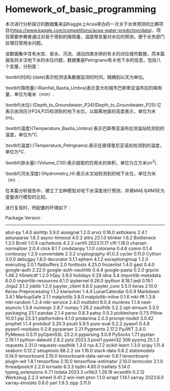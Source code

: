 # Homework_of_basic_programming

本次进行分析探讨的数据集来自Kaggle上Acea举办的一次关于水体预测的比赛项目(https://www.kaggle.com/competitions/acea-water-prediction/data)，项目需要参赛者通过对易于得到的降雨量，温度等变量对水位的预测，便于水务部门处理日常用水问题。

该数据集中含有水库、泉水、河流、湖泊四类水体的有关的对应城市数据，而本篇报告则关注地下水的水位问题，数据集是Petrignano有关地下水的信息，包括八个变量，分别是：

\textbf{时间}:(date)表示检测该条数据监测的时间，精确到以天为单位。

\textbf{降雨量}:(Rainfall\_Bastia\_Umbra)表示意大利城市巴斯蒂亚温布拉的降雨量，单位为毫米（mm）.

\textbf{水位}:(Depth\_to\_Groundwater\_P24)(Depth\_to\_Groundwater\_P25):它表示由测压计P24,P25检测到的地下水位，以距离地面的高度表示，单位为米(m)。

\textbf{温度}(Temperature\_Bastia\_Umbra):表示巴斯蒂亚温布拉测温站检测到的温度，单位为°C.

\textbf{温度}:(Temperature\_Petrignano):表示在彼得里尼亚诺处检测到的温度，单位为°C.

\textbf{排水量}:(Volume\_C10):表示提取的饮用水的体积，单位为立方米($m^3$).

\textbf{河水深度}:(Hydrometry\_H):表示水文站检测到的地下水位，单位为米（m）.

在本篇分析报告中，建立了五种模型对地下水深度进行预测，并用MAE与RMSE为度量进行模型的比较。

进行复现时，所配置的环境如下：

Package                 Version
----------------------- ------------
absl-py                 1.4.0
aiohttp                 3.9.0
aiosignal               1.2.0
arviz                   0.16.0
asttokens               2.4.1
astunparse              1.6.3
async-timeout           4.0.2
attrs                   23.1.0
blinker                 1.6.2
Bottleneck              1.3.5
Brotli                  1.0.9
cachetools              4.2.2
certifi                 2023.11.17
cffi                    1.16.0
charset-normalizer      2.0.4
click                   8.1.7
cmdstanpy               1.1.0
colorama                0.4.6
comm                    0.1.4
contourpy               1.2.0
convertdate             2.3.2
cryptography            41.0.3
cycler                  0.11.0
Cython                  3.0.0
debugpy                 1.8.0
decorator               5.1.1
ephem                   4.1.2
exceptiongroup          1.2.0
executing               2.0.1
flatbuffers             2.0
fonttools               4.25.0
frozenlist              1.4.0
gast                    0.4.0
google-auth             2.22.0
google-auth-oauthlib    0.4.4
google-pasta            0.2.0
grpcio                  1.48.2
h5netcdf                1.2.0
h5py                    3.9.0
holidays                0.29
idna                    3.4
importlib-metadata      6.0.0
importlib-resources     6.1.0
ipykernel               6.26.0
ipython                 8.18.1
jedi                    0.19.1
Jinja2                  3.1.2
joblib                  1.2.0
jupyter_client          8.6.0
jupyter_core            5.5.0
keras                   2.10.0
Keras-Preprocessing     1.1.2
kiwisolver              1.4.4
LunarCalendar           0.0.9
Markdown                3.4.1
MarkupSafe              2.1.1
matplotlib              3.8.0
matplotlib-inline       0.1.6
mkl-fft                 1.3.8
mkl-random              1.2.4
mkl-service             2.4.0
multidict               6.0.4
munkres                 1.1.4
nest-asyncio            1.5.8
numexpr                 2.8.7
numpy                   1.26.2
oauthlib                3.2.2
opt-einsum              3.3.0
packaging               23.1
pandas                  2.1.4
parso                   0.8.3
patsy                   0.5.3
pickleshare             0.7.5
Pillow                  10.0.1
pip                     23.3.1
platformdirs            4.1.0
pmdarima                2.0.3
prompt-toolkit          3.0.42
prophet                 1.1.4
protobuf                3.20.3
psutil                  5.9.5
pure-eval               0.2.2
pyasn1                  0.4.8
pyasn1-modules          0.2.8
pycparser               2.21
Pygments                2.17.2
PyJWT                   2.4.0
PyMeeus                 0.5.11
pyOpenSSL               23.2.0
pyparsing               3.0.9
PySocks                 1.7.1
pystan                  2.19.1.1
python-dateutil         2.8.2
pytz                    2023.3.post1
pywin32                 306
pyzmq                   25.1.2
requests                2.31.0
requests-oauthlib       1.3.0
rsa                     4.7.2
scikit-learn            1.3.0
scipy                   1.11.4
seaborn                 0.12.2
setuptools              68.2.2
six                     1.16.0
stack-data              0.6.2
statsmodels             0.14.0
tensorboard             2.10.0
tensorboard-data-server 0.6.1
tensorboard-plugin-wit  1.8.1
tensorflow              2.10.0
tensorflow-estimator    2.10.0
termcolor               2.1.0
threadpoolctl           2.2.0
tornado                 6.3.3
tqdm                    4.65.0
traitlets               5.14.0
typing_extensions       4.7.1
tzdata                  2023.3
urllib3                 1.26.18
wcwidth                 0.2.12
Werkzeug                2.2.3
wheel                   0.41.2
win-inet-pton           1.1.0
wrapt                   1.14.1
xarray                  2023.6.0
xarray-einstats         0.6.0
yarl                    1.9.3
zipp                    3.11.0
